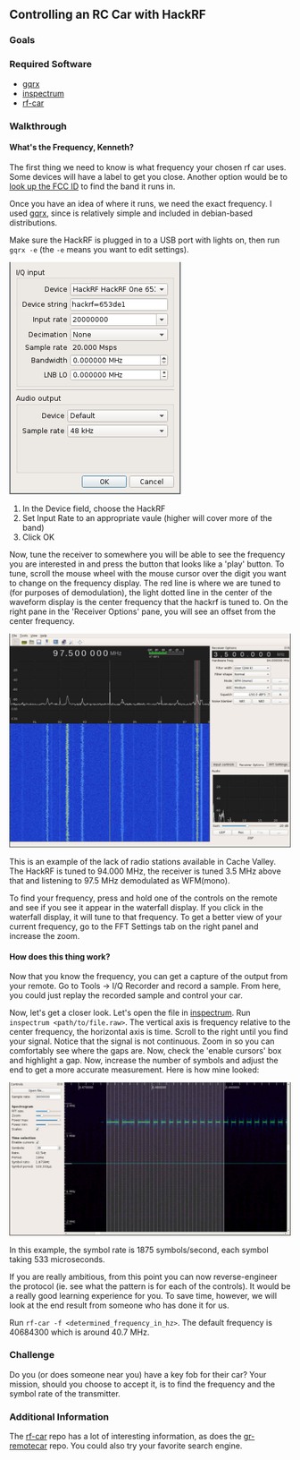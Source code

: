 ## Controlling an RC Car with HackRF

### Goals

### Required Software
* [gqrx](/software-2016/#gqrx)
* [inspectrum](/software-2016/#inspectrum)
* [rf-car](/software-2016/#rf-car)

### Walkthrough

#### What's the Frequency, Kenneth?

The first thing we need to know is what frequency your chosen rf car uses.
Some devices will have a label to get you close.  Another option would be to
[look up the FCC ID](https://www.fcc.gov/general/fcc-id-search-page) to find
the band it runs in.

Once you have an idea of where it runs, we need the exact frequency.  I used
[gqrx](gqrx.dk), since is relatively simple and included in debian-based
distributions.

Make sure the HackRF is plugged in to a USB port with lights on, then run
`gqrx -e` (the `-e` means you want to edit settings).

![gqrx - Configure I/O devices](img/gqrx-configure-io.png)

 1. In the Device field, choose the HackRF
 1. Set Input Rate to an appropriate vaule (higher will cover more of the band)
 1. Click OK

Now, tune the receiver to somewhere you will be able to see the frequency you
are interested in and press the button that looks like a 'play' button.  To
tune, scroll the mouse wheel with the mouse cursor over the digit you want to
change on the frequency display.  The red line is where we are tuned to (for
purposes of demodulation), the light dotted line in the center of the waveform
display is the center frequency that the hackrf is tuned to.  On the right pane
in the 'Receiver Options' pane, you will see an offset from the center
frequency.

![gqrx - FM - 97.5 MHz](img/gqrx-receiver-97500000.jpg)

This is an example of the lack of radio stations available in Cache Valley.  The HackRF is tuned to 94.000 MHz, the receiver is tuned 3.5 MHz above that and listening to 97.5 MHz demodulated as WFM(mono).  

To find your frequency, press and hold one of the controls on the remote and see if you see it appear in the waterfall display.  If you click in the waterfall display, it will tune to that frequency.  To get a better view of your current frequency, go to the FFT Settings tab on the right panel and increase the zoom.

#### How does this thing work?

Now that you know the frequency, you can get a capture of the output from your remote.  Go to Tools -> I/Q Recorder and record a sample.  From here, you could just replay the recorded sample and control your car.

Now, let's get a closer look.  Let's open the file in [inspectrum](https://github.com/miek/inspectrum).  Run `inspectrum <path/to/file.raw>`.  The vertical axis is frequency relative to the center frequency, the horizontal axis is time.  Scroll to the right until you find your signal.  Notice that the signal is not continuous.  Zoom in so you can comfortably see where the gaps are.  Now, check the 'enable cursors' box and highlight a gap.  Now, increase the number of symbols and adjust the end to get a more accurate measurement.  Here is how mine looked:

![inspectrum - rf control signal](img/inspectrum-rf-signal.jpg)

In this example, the symbol rate is 1875 symbols/second, each symbol taking 533 microseconds.

If you are really ambitious, from this point you can now reverse-engineer the protocol (ie. see what the pattern is for each of the controls).  It would be a really good learning experience for you.  To save time, however, we will look at the end result from someone who has done it for us.

Run `rf-car -f <determined_frequency_in_hz>`.  The default frequency is 40684300 which is around 40.7 MHz.

### Challenge

Do you (or does someone near you) have a key fob for their car?  Your mission, should you choose to accept it, is to find the frequency and the symbol rate of the transmitter.

### Additional Information

The [rf-car](https://github.com/rgerganov/rf-car) repo has a lot of interesting information, as does the [gr-remotecar](https://github.com/scateu/gr-remotecar) repo.  You could also try your favorite search engine.
